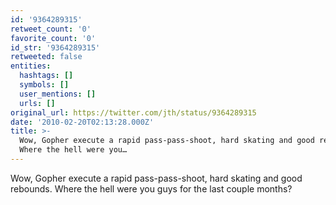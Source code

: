 ```yaml
---
id: '9364289315'
retweet_count: '0'
favorite_count: '0'
id_str: '9364289315'
retweeted: false
entities:
  hashtags: []
  symbols: []
  user_mentions: []
  urls: []
original_url: https://twitter.com/jth/status/9364289315
date: '2010-02-20T02:13:28.000Z'
title: >-
  Wow, Gopher execute a rapid pass-pass-shoot, hard skating and good rebounds.
  Where the hell were you…
---
```


Wow, Gopher execute a rapid pass-pass-shoot, hard skating and good rebounds. Where the hell were you guys for the last couple months?